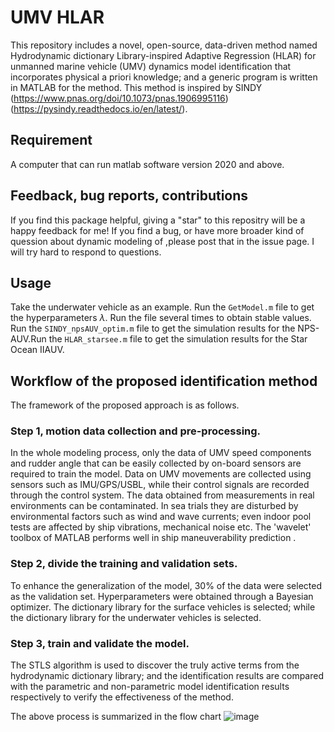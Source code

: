 # UMV HLAR
This repository includes a novel, open-source, data-driven method named Hydrodynamic dictionary Library-inspired Adaptive Regression (HLAR) for unmanned marine vehicle (UMV) dynamics model identification that incorporates physical a priori knowledge; and a generic program is written in MATLAB for the method.
This method is inspired by SINDY (https://www.pnas.org/doi/10.1073/pnas.1906995116)(https://pysindy.readthedocs.io/en/latest/).
## Requirement
A computer that can run matlab software version 2020 and above.

## Feedback, bug reports, contributions
If you find this package helpful, giving a "star" to this repositry will be a happy feedback for me! If you find a bug, or have more broader kind of quession about dynamic modeling of ,please post that in the issue page. I will try hard to respond to questions.

## Usage
Take the underwater vehicle as an example. Run the `GetModel.m` file to get the hyperparameters $\lambda$. Run the file several times to obtain stable values. Run the `SINDY_npsAUV_optim.m` file to get the simulation results for the NPS-AUV.Run the `HLAR_starsee.m` file to get the simulation results for the Star Ocean ⅡAUV.

## Workflow of the proposed identification method
The framework of the proposed approach is as follows.
### Step 1, motion data collection and pre-processing. 
In the whole modeling process, only the data of UMV speed components and rudder angle that can be easily collected by on-board sensors are required to train the model. Data on UMV movements are collected using sensors such as IMU/GPS/USBL, while their control signals are recorded through the control system. The data obtained from measurements in real environments can be contaminated. In sea trials they are disturbed by environmental factors such as wind and wave currents; even indoor pool tests are affected by ship vibrations, mechanical noise etc. The 'wavelet' toolbox of MATLAB performs well in ship maneuverability prediction .
### Step 2, divide the training and validation sets. 
To enhance the generalization of the model, 30% of the data were selected as the validation set. Hyperparameters were obtained through a Bayesian optimizer. The dictionary library for the surface vehicles is selected; while the dictionary library for the underwater vehicles is selected.
### Step 3, train and validate the model. 
The STLS algorithm is used to discover the truly active terms from the hydrodynamic dictionary library; and the identification results are compared with the parametric and non-parametric model identification results respectively to verify the effectiveness of the method.

The above process is summarized in the flow chart
![image](https://github.com/XueYifan1995/BO_STLS/blob/master/Flow_chart.png)



